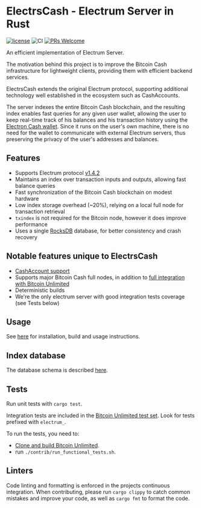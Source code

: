 # ElectrsCash - Electrum Server in Rust


[![license](https://img.shields.io/github/license/BitcoinUnlimited/ElectrsCash.svg)](https://github.com/BitcoinUnlimited/ElectrsCash/blob/master/LICENSE)
![CI](https://github.com/BitcoinUnlimited/ElectrsCash/workflows/Rust/badge.svg?branch=master&event=push)
[![PRs Welcome](https://img.shields.io/badge/PRs-welcome-brightgreen.svg?style=flat-square)](http://makeapullrequest.com)

An efficient implementation of Electrum Server.

The motivation behind this project is to improve the Bitcoin Cash infrastructure
for lightweight clients, providing them with efficient backend services.

ElectrsCash extends the original Electrum protocol, supporting additional
technology well established in the ecosystem such as CashAccounts.

The server indexes the entire Bitcoin Cash blockchain, and the resulting index enables fast queries for any given user wallet,
allowing the user to keep real-time track of his balances and his transaction history using the [Electron Cash wallet](https://electroncash.org/).
Since it runs on the user's own machine, there is no need for the wallet to communicate with external Electrum servers,
thus preserving the privacy of the user's addresses and balances.

## Features

 * Supports Electrum protocol [v1.4.2](https://bitcoincash.network/electrum/)
 * Maintains an index over transaction inputs and outputs, allowing fast balance queries
 * Fast synchronization of the Bitcoin Cash blockchain on modest hardware
 * Low index storage overhead (~20%), relying on a local full node for transaction retrieval
 * `txindex` is not required for the Bitcoin node, however it does improve performance
 * Uses a single [RocksDB](https://github.com/spacejam/rust-rocksdb) database, for better consistency and crash recovery

## Notable features unique to ElectrsCash

 * [CashAccount support](https://honest.cash/v2/dagur/fast-cashaccount-lookups-using-bitbox-and-electrum-4781)
 * Supports major Bitcoin Cash full nodes, in addition to [full integration with Bitcoin Unlimited](https://github.com/BitcoinUnlimited/BitcoinUnlimited/blob/release/doc/bu-electrum-integration.md)
 * Deterministic builds
 * We're the only electrum server with good integration tests coverage (see Tests below)

## Usage

See [here](doc/usage.md) for installation, build and usage instructions.

## Index database

The database schema is described [here](doc/schema.md).

## Tests

Run unit tests with `cargo test`.

Integration tests are included in the [Bitcoin Unlimited test set](https://github.com/BitcoinUnlimited/BitcoinUnlimited/tree/dev/qa/rpc-tests). Look for tests prefixed with `electrum_`.

To run the tests, you need to:
- [Clone and build Bitcoin Unlimited](https://github.com/BitcoinUnlimited/BitcoinUnlimited/blob/release/doc/build-unix.md).
- run `./contrib/run_functional_tests.sh`.

## Linters

Code linting and formatting is enforced in the projects continuous integration. When contributing, please run `cargo clippy` to catch common mistakes and improve your code, as well as `cargo fmt` to format the code.
